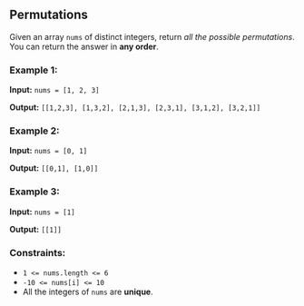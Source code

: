 <h2>Permutations</h2>


<p>Given an array <code>nums</code> of distinct integers, return <i>all the possible permutations</i>. You can return the answer in <b>any order</b>.</p>


<h3>Example 1:</h3>
<p><b>Input:</b> <code>nums = [1, 2, 3]</code></p>
<p><b>Output:</b> <code>[[1,2,3], [1,3,2], [2,1,3], [2,3,1], [3,1,2], [3,2,1]]</code></p>

<h3>Example 2:</h3>
<p><b>Input:</b> <code>nums = [0, 1]</code></p>
<p><b>Output:</b> <code>[[0,1], [1,0]]</code></p>

<h3>Example 3:</h3>
<p><b>Input:</b> <code>nums = [1]</code></p>
<p><b>Output:</b> <code>[[1]]</code></p>


<h3>Constraints:</h3>
<ul>
    <li><code>1 <= nums.length <= 6</code></li>
    <li><code>-10 <= nums[i] <= 10</code></li>
    <li>All the integers of <code>nums</code> are <b>unique</b>.</li>
</ul>